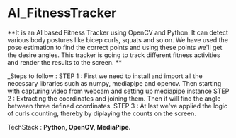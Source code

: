 # AI_FitnessTracker


**It is an AI based Fitness Tracker using OpenCV and Python. It can detect various body postures like bicep curls, squats and so on. We have used the pose estimation to find the correct points and using these points we'll get the desire angles. This tracker is going to track different fitness activities and render the results to the screen.
**

_Steps to follow : 
  STEP 1 :   First we need to install and import all the necessary libraries such as numpy, mediapipe and opencv. Then starting with capturing video from webcam and setting up                  mediapipe instance
  STEP 2  :   Extracting the coordinates and joining them. Then it will find the angle between three defined coordinates.
  STEP 3  :   At last we've applied the logic of curls counting, thereby by diplaying the counts on the screen.

TechStack : **Python, OpenCV, MediaPipe.**

